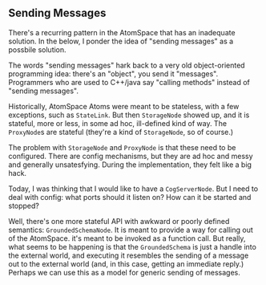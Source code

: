 Sending Messages
----------------
There's a recurring pattern in the AtomSpace that has an inadequate
solution. In the below, I ponder the idea of "sending messages" as a
possbile solution.

The words "sending messages" hark back to a very old object-oriented
programming idea: there's an "object", you send it "messages".
Programmers who are used to C++/java say "calling methods" instead of
"sending messages".

Historically, AtomSpace Atoms were meant to be stateless, with a few
exceptions, such as `StateLink`. But then `StorageNode` showed up, and
it is stateful, more or less, in some ad hoc, ill-defined kind of way.
The `ProxyNode`s are stateful (they're a kind of `StorageNode`, so of
course.)

The problem with `StorageNode` and `ProxyNode` is that these need to be
configured.   There are config mechanisms, but they are ad hoc and
messy and generally unsatesfying. During the implementation, they felt
like a big hack.

Today, I was thinking that I would like to have a `CogServerNode`. But I
need to deal with config: what ports should it listen on? How can it be
started and stopped?

Well, there's one more stateful API with awkward or poorly defined
semantics: `GroundedSchemaNode`. It is meant to provide a way for
calling out of the AtomSpace. it's meant to be invoked as a function
call. But really, what seems to be happening is that the `GroundedSchema`
is just a handle into the external world, and executing it resembles the
sending of a message out to the external world (and, in this case,
getting an immediate reply.)  Perhaps we can use this as a model for
generic sending of messages.


